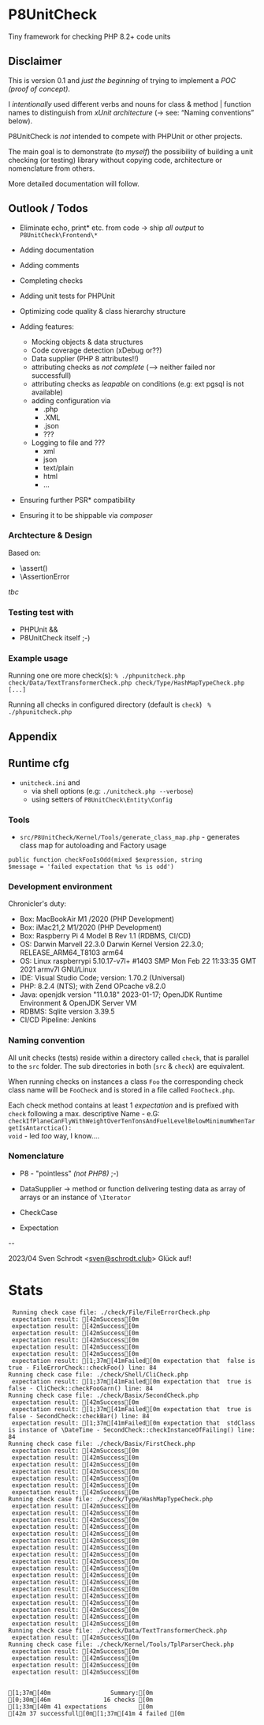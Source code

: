 # P8UnitCheck

  Tiny framework for checking PHP 8.2+ code units

## Disclaimer
  
  This is version 0.1 and _just the beginning_ of trying to implement a _POC (proof of concept)_.

  I _intentionally_ used different verbs and nouns for class & method | function names to distinguish from
  _xUnit architecture_ (-> see: “Naming conventions” below).
  
  P8UnitCheck is  *not* intended to compete with PHPUnit or other projects. 

  The main goal is to demonstrate (to _myself_) the possibility of building a unit checking (or testing) library 
  without copying code, architecture or nomenclature from others.  
  
  More detailed documentation will follow.



## Outlook / Todos
 
  - Eliminate echo, print* etc. from code -> ship  *all output* to <code>P8UnitCheck\Frontend\\*</code>
  - Adding documentation 
  - Adding comments 
  - Completing checks
  - Adding unit tests for PHPUnit 
  - Optimizing code quality & class hierarchy structure
  - Adding features:
    - Mocking objects & data structures
    - Code coverage detection (xDebug or??)
    - Data supplier (PHP 8 attributes!!)
    - attributing checks as *not complete* (--> neither failed nor successfull)
    - attributing checks as *leapable* on conditions (e.g: ext pgsql is not available)
    - adding configuration via
      - .php
      - .XML
      - .json  
      - ???
    - Logging to file and ???
      - xml
      - json
      - text/plain
      - html
      - ...


  - Ensuring further PSR* compatibility
  - Ensuring it to be shippable via _composer_


 


### Archtecture & Design

Based on: 
 - \assert()
 - \AssertionError 

 *tbc*

 ### Testing test  with 
 - PHPUnit &&
 - P8UnitCheck itself ;-)


### Example usage

Running one ore more check(s):
<code>% ./phpunitcheck.php check/Data/TextTransformerCheck.php  check/Type/HashMapTypeCheck.php [...]
</code>

Running all checks in configured directory (default is <code>check</code>)
 <code>
% ./phpunitcheck.php
</code>
 ## Appendix 



## Runtime cfg

- <code>unitcheck.ini</code> and 
  - via shell options  (e.g: <code>./unitcheck.php --verbose</code>)
  - using setters of <code>P8UnitCheck\Entity\Config</code>


### Tools

- <code>src/P8UnitCheck/Kernel/Tools/generate_class_map.php</code> - generates class map for autoloading and Factory usage

<code>public function checkFooIsOdd(mixed $expression, string $message = 'failed expectation that %s is odd')
</code>

### Development environment 

 Chronicler's duty: 

 - Box: MacBookAir M1 /2020 (PHP Development)
 - Box: iMac21,2 M1/2020 (PHP Development)
 - Box: Raspberry Pi 4 Model B Rev 1.1 (RDBMS, CI/CD)
 - OS: Darwin Marvell 22.3.0 Darwin Kernel Version 22.3.0; RELEASE_ARM64_T8103 arm64
 - OS: Linux raspberrypi 5.10.17-v7l+ #1403 SMP Mon Feb 22 11:33:35 GMT 2021 armv7l GNU/Linux
 - IDE: Visual Studio Code; version: 1.70.2 (Universal)
 - PHP: 8.2.4 (NTS); with Zend OPcache v8.2.0
 - Java: openjdk version "11.0.18" 2023-01-17; OpenJDK Runtime Environment  & OpenJDK Server VM
 - RDBMS: Sqlite version 3.39.5
 - CI/CD Pipeline: Jenkins 

### Naming convention
All unit checks (tests) reside within a directory called <code>check</code>, that is parallel to the <code>src</code> folder. 
The sub directories in both (<code>src</code> & <code>check</code>) are equivalent.

When running checks on instances a class <code>Foo</code> the corresponding check class name will be   <code>FooCheck</code> and is stored in a file called  <code>FooCheck.php</code>. 

Each check method contains at least 1 _expectation_ and is prefixed with <code>check</code> following a max. descriptive Name - e.G: <code>checkIfPlaneCanFlyWithWeightOverTenTonsAndFuelLevelBelowMinimumWhenTargetIsAntarctica(): void</code>  - led _too_ way, I know....

### Nomenclature

  - P8 - "pointless" _(not PHP8)_ ;-)

  - DataSupplier -> method or function delivering testing data as array of arrays or an instance of <code>\Iterator</code>
  - CheckCase
  - Expectation

-- 

 2023/04 Sven Schrodt &lt;sven@schrodt.club&gt;
 Glück auf!


 # Stats

 <pre>
 <code>Running check case file: ./check/File/FileErrorCheck.php
 expectation result: [42mSuccess[0m
 expectation result: [42mSuccess[0m
 expectation result: [42mSuccess[0m
 expectation result: [42mSuccess[0m
 expectation result: [42mSuccess[0m
 expectation result: [42mSuccess[0m
 expectation result: [1;37m[41mFailed[0m expectation that  false is true - FileErrorCheck::checkFoo() line: 84
Running check case file: ./check/Shell/CliCheck.php
 expectation result: [1;37m[41mFailed[0m expectation that  true is false - CliCheck::checkFooGarn() line: 84
Running check case file: ./check/Basix/SecondCheck.php
 expectation result: [42mSuccess[0m
 expectation result: [1;37m[41mFailed[0m expectation that  true is false - SecondCheck::checkBar() line: 84
 expectation result: [1;37m[41mFailed[0m expectation that  stdClass is instance of \DateTime - SecondCheck::checkInstanceOfFailing() line: 84
Running check case file: ./check/Basix/FirstCheck.php
 expectation result: [42mSuccess[0m
 expectation result: [42mSuccess[0m
 expectation result: [42mSuccess[0m
 expectation result: [42mSuccess[0m
 expectation result: [42mSuccess[0m
 expectation result: [42mSuccess[0m
 expectation result: [42mSuccess[0m
Running check case file: ./check/Type/HashMapTypeCheck.php
 expectation result: [42mSuccess[0m
 expectation result: [42mSuccess[0m
 expectation result: [42mSuccess[0m
 expectation result: [42mSuccess[0m
 expectation result: [42mSuccess[0m
 expectation result: [42mSuccess[0m
 expectation result: [42mSuccess[0m
 expectation result: [42mSuccess[0m
 expectation result: [42mSuccess[0m
 expectation result: [42mSuccess[0m
 expectation result: [42mSuccess[0m
 expectation result: [42mSuccess[0m
 expectation result: [42mSuccess[0m
 expectation result: [42mSuccess[0m
 expectation result: [42mSuccess[0m
 expectation result: [42mSuccess[0m
 expectation result: [42mSuccess[0m
 expectation result: [42mSuccess[0m
Running check case file: ./check/Data/TextTransformerCheck.php
 expectation result: [42mSuccess[0m
Running check case file: ./check/Kernel/Tools/TplParserCheck.php
 expectation result: [42mSuccess[0m
 expectation result: [42mSuccess[0m
 expectation result: [42mSuccess[0m
 expectation result: [42mSuccess[0m


[1;37m[40m                 Summary:[0m
[0;30m[46m               16 checks [0m
[1;33m[40m 41 expectations         [0m
[42m 37 successfull[0m[1;37m[41m 4 failed [0m
